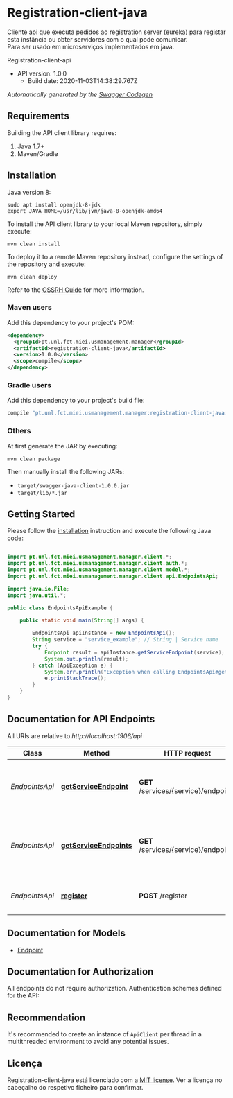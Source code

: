 # Registration-client-java

Cliente api que executa pedidos ao registration server (eureka) para registar esta instância ou obter servidores com o qual pode comunicar.  
Para ser usado em microserviços implementados em java.

Registration-client-api
- API version: 1.0.0
  - Build date: 2020-11-03T14:38:29.767Z

*Automatically generated by the [Swagger Codegen](https://github.com/swagger-api/swagger-codegen)*


## Requirements

Building the API client library requires:
1. Java 1.7+
2. Maven/Gradle

## Installation

Java version 8:
```
sudo apt install openjdk-8-jdk
export JAVA_HOME=/usr/lib/jvm/java-8-openjdk-amd64
```

To install the API client library to your local Maven repository, simply execute:

```shell
mvn clean install
```

To deploy it to a remote Maven repository instead, configure the settings of the repository and execute:

```shell
mvn clean deploy
```

Refer to the [OSSRH Guide](http://central.sonatype.org/pages/ossrh-guide.html) for more information.

### Maven users

Add this dependency to your project's POM:

```xml
<dependency>
  <groupId>pt.unl.fct.miei.usmanagement.manager</groupId>
  <artifactId>registration-client-java</artifactId>
  <version>1.0.0</version>
  <scope>compile</scope>
</dependency>
```

### Gradle users

Add this dependency to your project's build file:

```groovy
compile "pt.unl.fct.miei.usmanagement.manager:registration-client-java:1.0.0"
```

### Others

At first generate the JAR by executing:

```shell
mvn clean package
```

Then manually install the following JARs:

* `target/swagger-java-client-1.0.0.jar`
* `target/lib/*.jar`

## Getting Started

Please follow the [installation](#installation) instruction and execute the following Java code:

```java

import pt.unl.fct.miei.usmanagement.manager.client.*;
import pt.unl.fct.miei.usmanagement.manager.client.auth.*;
import pt.unl.fct.miei.usmanagement.manager.client.model.*;
import pt.unl.fct.miei.usmanagement.manager.client.api.EndpointsApi;

import java.io.File;
import java.util.*;

public class EndpointsApiExample {

    public static void main(String[] args) {
        
        EndpointsApi apiInstance = new EndpointsApi();
        String service = "service_example"; // String | Service name
        try {
            Endpoint result = apiInstance.getServiceEndpoint(service);
            System.out.println(result);
        } catch (ApiException e) {
            System.err.println("Exception when calling EndpointsApi#getServiceEndpoint");
            e.printStackTrace();
        }
    }
}

```

## Documentation for API Endpoints

All URIs are relative to *http://localhost:1906/api*

Class | Method | HTTP request | Description
------------ | ------------- | ------------- | -------------
*EndpointsApi* | [**getServiceEndpoint**](docs/EndpointsApi.md#getServiceEndpoint) | **GET** /services/{service}/endpoint | Obtém o melhor endpoint para o serviço {service}
*EndpointsApi* | [**getServiceEndpoints**](docs/EndpointsApi.md#getServiceEndpoints) | **GET** /services/{service}/endpoints | Obtém todos os endpoints registados em nome do serviço {service}
*EndpointsApi* | [**register**](docs/EndpointsApi.md#register) | **POST** /register | Regista o endpoint no servidor eureka


## Documentation for Models

 - [Endpoint](docs/Endpoint.md)


## Documentation for Authorization

All endpoints do not require authorization.
Authentication schemes defined for the API:

## Recommendation

It's recommended to create an instance of `ApiClient` per thread in a multithreaded environment to avoid any potential issues.

## Licença

Registration-client-java está licenciado com a [MIT license](../LICENSE). Ver a licença no cabeçalho do respetivo ficheiro para confirmar.
 
